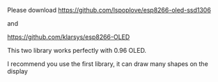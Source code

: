 Please download 
https://github.com/lspoplove/esp8266-oled-ssd1306

and 

https://github.com/klarsys/esp8266-OLED

This two library works perfectly with 0.96 OLED.

I recommend you use the first library, it can draw many shapes on the display

